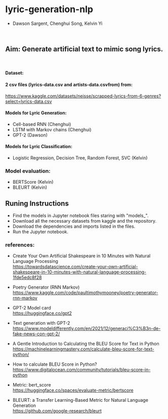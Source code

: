 # lyric-generation-nlp
- Dawson Sargent, Chenghui Song, Kelvin Yi
<br>

## Aim: Generate artificial text to mimic song lyrics. 
<br>

#### Dataset:
#### 2 csv files (lyrics-data.csv and artists-data.csvfrom) from:
https://www.kaggle.com/datasets/neisse/scrapped-lyrics-from-6-genres?select=lyrics-data.csv

#### Models for Lyric Generation:
- Cell-based RNN (Chenghui)
- LSTM with Markov chains (Chenghui)
- GPT-2 (Dawson)

#### Models for Lyric Classification:
- Logistic Regression, Decision Tree, Random Forest, SVC (Kelvin)

### Model evaluation: 
- BERTScore (Kelvin)
- BLEURT (Kelvin)


## Runing Instructions
- Find the models in Jupyter notebook files staring with "models_". 
- Download all the necessary datasets from kaggle and the repository.
- Download the dependencies and imports listed in the files.
- Run the Jupyter notebook.


### references:
- Create Your Own Artificial Shakespeare in 10 Minutes with Natural Language Processing <br>
https://towardsdatascience.com/create-your-own-artificial-shakespeare-in-10-minutes-with-natural-language-processing-1fde5edc8f28

- Poetry Generator (RNN Markov)<br>
https://www.kaggle.com/code/paultimothymooney/poetry-generator-rnn-markov

- GPT-2 Model card <br>
https://huggingface.co/gpt2

- Text generation with GPT-2<br>
https://www.modeldifferently.com/en/2021/12/generaci%C3%B3n-de-fake-news-con-gpt-2/

- A Gentle Introduction to Calculating the BLEU Score for Text in Python <br>
https://machinelearningmastery.com/calculate-bleu-score-for-text-python/ 

- How to calculate BLEU Score in Python?<br>
https://www.digitalocean.com/community/tutorials/bleu-score-in-python 

- Metric: bert_score<br>
https://huggingface.co/spaces/evaluate-metric/bertscore

- BLEURT: a Transfer Learning-Based Metric for Natural Language Generation<br>
https://github.com/google-research/bleurt 
